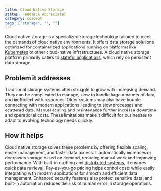 ```yaml
---
title: Cloud Native Storage
status: Feedback Appreciated
category: concept
tags: ["storage", "", ""]
---
```



Cloud native storage is a specialized storage technology tailored to meet the demands of cloud native environments.
It offers data storage solutions optimized for containerized applications running on platforms like
[Kubernetes](/kubernetes/) or other cloud-native infrastructures. A cloud native storage platform primarily caters
to [stateful applications](/stateful-apps/), which rely on persistent data storage. 

## Problem it addresses

Traditional storage systems often struggle to grow with increasing demand. 
They can be complicated to manage, slow to handle large amounts of data, and inefficient with resources. 
Older systems may also have trouble connecting with modern applications, leading to slow processes and scattered data. 
Manual scaling and maintenance further increase downtime and operational costs. 
These limitations make it difficult for businesses to adapt to evolving technology needs quickly.

## How it helps

Cloud native storage solves these problems by offering flexible scaling, easier management, and faster data access. 
It automatically increases or decreases storage based on demand, reducing manual work and improving performance. 
With built-in caching and [distributed systems](/distributed-systems/), it ensures quick data retrieval. 
Pay-as-you-go pricing helps control costs while easily integrating with modern applications for smooth and efficient data management. 
Enhanced security features also protect sensitive data, and built-in automation reduces the risk of human error in storage operations.
